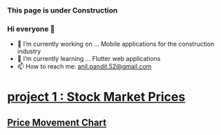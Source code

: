 ### This page is under Construction 

### Hi everyone 👋 


- 🔭 I’m currently working on ... Mobile applications for the construction industry
- 🌱 I’m currently learning ... Flutter web applications
- 📫 How to reach me: anil.pandit.52@gmail.com

# [project 1 : Stock Market Prices](https://docs.google.com/spreadsheets/d/1Q83nUfCE3f9LFSX4iffdk_IK6sX69BxvYyaVrhSqD0I/edit#gid=0)

## [Price Movement Chart](http://anilpandit.com/images/PMChart.png)





